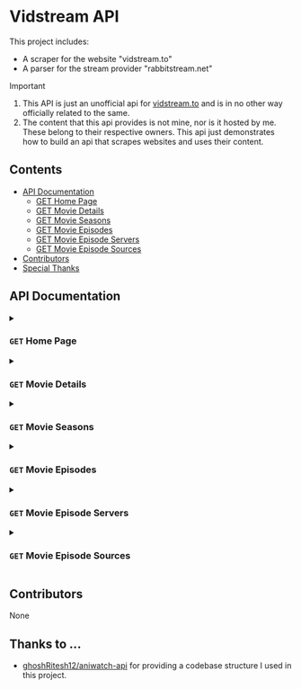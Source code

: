 # Vidstream API
This project includes:
- A scraper for the website "vidstream.to"
- A parser for the stream provider "rabbitstream.net"

> [!IMPORTANT]
>
> 1. This API is just an unofficial api for [vidstream.to](https://vidstream.to) and is in no other way officially related to the same.
> 2. The content that this api provides is not mine, nor is it hosted by me. These belong to their respective owners. This api just demonstrates how to build an api that scrapes websites and uses their content.

## Contents

- [API Documentation](#api-documentation)
  - [GET Home Page](#get-home-page)
  - [GET Movie Details](#get-movie-details)
  - [GET Movie Seasons](#get-movie-seasons)
  - [GET Movie Episodes](#get-movie-episodes)
  - [GET Movie Episode Servers](#get-movie-episode-servers)
  - [GET Movie Episode Sources](#get-movie-episode-sources)
- [Contributors](#contributors)
- [Special Thanks](#thanks-to-)

## API Documentation

<details>
<summary>
    
### `GET` Home Page

</summary>

```
/home
```
```javascript
{
  spotlight: [
    {
      id: string,
      title: string,
      banner: string,
      poster: string,
      rating: string,
      year: string,
    },
    { ... }
  ],
  trending: {
    movies: [
      {
        id: string,
        title: string,
        poster: string,
        stats: {
          duration: string,
          rating: string,
          year: string,
        }
      },
      { ... }
    ],
    tvSeries: [
      {
        id: string,
        title: string,
        poster: string,
        stats: {
          seasons: string,
          rating: string,
        }
      },
      { ... }
    ]
  },
  latestMovies: [
    {
      id: string,
      title: string,
      poster: string,
      stats: {
        duration: string,
        rating: string,
        year: string,
      }
    },
    { ... }
  ],
  latestTvSeries: [
    {
      id: string,
      title: string,
      poster: string,
      stats: {
        seasons: string,
        rating: string,
      }
    },
    { ... }
  ]
}
```

</details>

<details>
  
<summary>
    
### `GET` Movie Details

</summary>

```
/movie/{movieId}
```

|     Parameter      |  Type  |             Description             | Required? | Default |
| :----------------: | :----: | :---------------------------------: | :-------: | :-----: |
|     `movieId`      | string | The movie id given in e.g. `/home`. |    Yes    |   --    |

<p style="background-color: red; color: white;">episodeId is only available when type is equal to movie and only has one episode.</p>

```javascript
{
  title: string,
  description: string,
  type: "movie" | "tvSeries",
  stats: { name: string, value: string | string[] }[],
  episodeId?: string,
  related: [
    {
      id: string,
      title: string,
      poster: string,
      stats: {
        seasons: string,
        rating: string,
      }
    },
    {
      id: string,
      title: string,
      poster: string,
      stats: {
        year: string,
        duration: string,
        rating: string,
      }
    },
    { ... }
  ]
}
```

</details>

<details>
  
<summary>
    
### `GET` Movie Seasons

</summary>

```
/movie/{movieId}/seasons
```
|     Parameter      |  Type  |             Description             | Required? | Default |
| :----------------: | :----: | :---------------------------------: | :-------: | :-----: |
|     `movieId`      | string | The movie id given in e.g. `/home`. |    Yes    |   --    |
```javascript
[
  {
    id: string,
    number: number,
  },
  { ... }
]
```

</details>

<details>
  
<summary>
    
### `GET` Movie Episodes

</summary>

```
/movie/{movieId}/episodes?seasonId={seasonId}
```
|      Parameter      |  Type  |                     Description                    | Required? | Default |
| :-----------------: | :----: | :------------------------------------------------: | :-------: | :-----: |
|     `movieId`       | string | The movie id given in e.g. `/home`.                |    Yes    |   --    |
|     `seasonId`      | string | The season id given in `/movie/{movieId}/seasons`. |    Yes    |   --    |
```javascript
[
  {
    id: string,
    number: number,
    title: string,
  },
  { ... }
]
```

</details>

<details>

<summary>
    
### `GET` Movie Episode Servers

</summary>

```
/movie/{movieId}/servers?episodeId={episodeId}
```
|       Parameter      |  Type  |                        Description                        | Required? | Default |
| :------------------: | :----: | :-------------------------------------------------------: | :-------: | :-----: |
|      `movieId`       | string | The movie id given in e.g. `/home`.                       |    Yes    |   --    |
|      `episodeId`     | string | The episode id given in e.g. `/movie/{movieId}/episodes`. |    Yes    |   --    |
```javascript
[
  {
    id: string,
    name: string,
  },
  { ... }
]
```

</details>

<details>

<summary>
    
### `GET` Movie Episode Sources

</summary>

```
/movie/{movieId}/sources?serverId={serverId}
```
|      Parameter      |  Type  |                    Description                     | Required? | Default |
| :-----------------: | :----: | :------------------------------------------------: | :-------: | :-----: |
|     `movieId`       | string | The movie id given in e.g. `/home`.                |    Yes    |   --    |
|     `serverId`      | string | The server id given in `/movie/{movieId}/servers`. |    Yes    |   --    |
```javascript
{
  sources: [
    {
      src: string,
      type: string,
    },
    { ... }   
  ],
  tracks: [
    {
      file: string,
      label: string,
      kind: string,
      default?: string,
    },
    { ... }
  ]
}
```

</details>

## Contributors
None

## Thanks to ...
- [ghoshRitesh12/aniwatch-api](https://github.com/ghoshRitesh12/aniwatch-api) for providing a codebase structure I used in this project.
